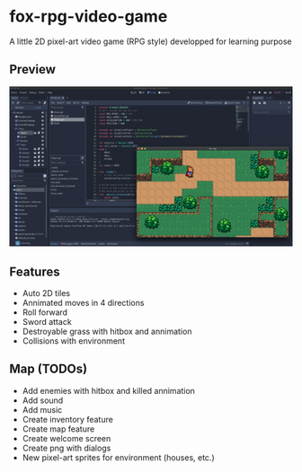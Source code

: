 # fox-rpg-video-game
A little 2D pixel-art video game (RPG style) developped for learning purpose

## Preview
![Demo screenshot](screenshot-demo.png)

## Features
* Auto 2D tiles
* Annimated moves in 4 directions
* Roll forward
* Sword attack
* Destroyable grass with hitbox and annimation
* Collisions with environment

## Map (TODOs)

* Add enemies with hitbox and killed annimation
* Add sound
* Add music
* Create inventory feature
* Create map feature
* Create welcome screen
* Create png with dialogs
* New pixel-art sprites for environment (houses, etc.)
